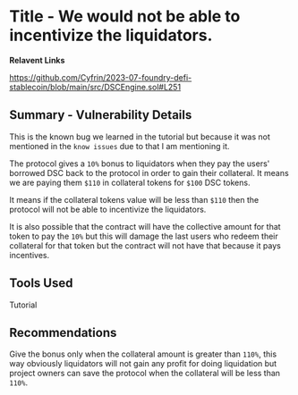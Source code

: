 # Title - We would not be able to incentivize the liquidators.

**Relavent Links**

https://github.com/Cyfrin/2023-07-foundry-defi-stablecoin/blob/main/src/DSCEngine.sol#L251

## Summary - Vulnerability Details

This is the known bug we learned in the tutorial but because it was not mentioned in the `know issues` due to that I am mentioning it.

The protocol gives a `10%` bonus to liquidators when they pay the users' borrowed DSC back to the protocol in order to gain their collateral. It means we are paying them `$110` in collateral tokens for `$100` DSC tokens.

It means if the collateral tokens value will be less than `$110` then the protocol will not be able to incentivize the liquidators.

It is also possible that the contract will have the collective amount for that token to pay the `10%` but this will damage the last users who redeem their collateral for that token but the contract will not have that because it pays incentives.

## Tools Used

Tutorial

## Recommendations

Give the bonus only when the collateral amount is greater than `110%`, this way obviously liquidators will not gain any profit for doing liquidation but project owners can save the protocol when the collateral will be less than `110%`.
